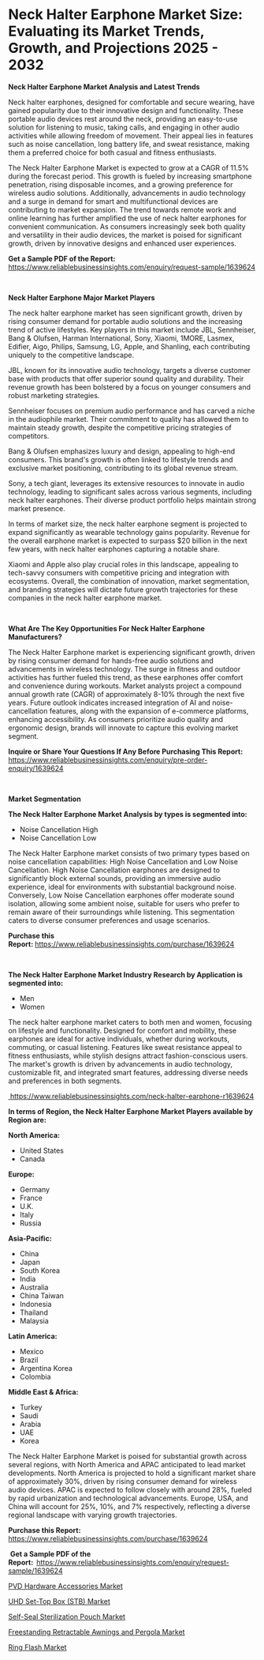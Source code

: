 <p><h1>Neck Halter Earphone Market Size: Evaluating its Market Trends, Growth, and Projections 2025 - 2032</h1></p><p><strong>Neck Halter Earphone Market Analysis and Latest Trends</strong></p>
<p><p>Neck halter earphones, designed for comfortable and secure wearing, have gained popularity due to their innovative design and functionality. These portable audio devices rest around the neck, providing an easy-to-use solution for listening to music, taking calls, and engaging in other audio activities while allowing freedom of movement. Their appeal lies in features such as noise cancellation, long battery life, and sweat resistance, making them a preferred choice for both casual and fitness enthusiasts. </p><p>The Neck Halter Earphone Market is expected to grow at a CAGR of 11.5% during the forecast period. This growth is fueled by increasing smartphone penetration, rising disposable incomes, and a growing preference for wireless audio solutions. Additionally, advancements in audio technology and a surge in demand for smart and multifunctional devices are contributing to market expansion. The trend towards remote work and online learning has further amplified the use of neck halter earphones for convenient communication. As consumers increasingly seek both quality and versatility in their audio devices, the market is poised for significant growth, driven by innovative designs and enhanced user experiences.</p></p>
<p><strong>Get a Sample PDF of the Report:&nbsp;</strong> <a href="https://www.reliablebusinessinsights.com/enquiry/request-sample/1639624?utm_campaign=1091&utm_medium=2&utm_source=Github&utm_content=ia&utm_term=15022025&utm_id=neck-halter-earphone">https://www.reliablebusinessinsights.com/enquiry/request-sample/1639624</a></p>
<p>&nbsp;</p>
<p><strong>Neck Halter Earphone Major Market Players</strong></p>
<p><p>The neck halter earphone market has seen significant growth, driven by rising consumer demand for portable audio solutions and the increasing trend of active lifestyles. Key players in this market include JBL, Sennheiser, Bang & Olufsen, Harman International, Sony, Xiaomi, 1MORE, Lasmex, Edifier, Aigo, Philips, Samsung, LG, Apple, and Shanling, each contributing uniquely to the competitive landscape.</p><p>JBL, known for its innovative audio technology, targets a diverse customer base with products that offer superior sound quality and durability. Their revenue growth has been bolstered by a focus on younger consumers and robust marketing strategies.</p><p>Sennheiser focuses on premium audio performance and has carved a niche in the audiophile market. Their commitment to quality has allowed them to maintain steady growth, despite the competitive pricing strategies of competitors.</p><p>Bang & Olufsen emphasizes luxury and design, appealing to high-end consumers. This brand's growth is often linked to lifestyle trends and exclusive market positioning, contributing to its global revenue stream.</p><p>Sony, a tech giant, leverages its extensive resources to innovate in audio technology, leading to significant sales across various segments, including neck halter earphones. Their diverse product portfolio helps maintain strong market presence.</p><p>In terms of market size, the neck halter earphone segment is projected to expand significantly as wearable technology gains popularity. Revenue for the overall earphone market is expected to surpass $20 billion in the next few years, with neck halter earphones capturing a notable share.</p><p>Xiaomi and Apple also play crucial roles in this landscape, appealing to tech-savvy consumers with competitive pricing and integration with ecosystems. Overall, the combination of innovation, market segmentation, and branding strategies will dictate future growth trajectories for these companies in the neck halter earphone market.</p></p>
<p>&nbsp;</p>
<p><strong>What Are The Key Opportunities For Neck Halter Earphone Manufacturers?</strong></p>
<p><p>The Neck Halter Earphone market is experiencing significant growth, driven by rising consumer demand for hands-free audio solutions and advancements in wireless technology. The surge in fitness and outdoor activities has further fueled this trend, as these earphones offer comfort and convenience during workouts. Market analysts project a compound annual growth rate (CAGR) of approximately 8-10% through the next five years. Future outlook indicates increased integration of AI and noise-cancellation features, along with the expansion of e-commerce platforms, enhancing accessibility. As consumers prioritize audio quality and ergonomic design, brands will innovate to capture this evolving market segment.</p></p>
<p><strong>Inquire or Share Your Questions If Any Before Purchasing This Report:</strong> <a href="https://www.reliablebusinessinsights.com/enquiry/pre-order-enquiry/1639624?utm_campaign=1091&utm_medium=2&utm_source=Github&utm_content=ia&utm_term=15022025&utm_id=neck-halter-earphone">https://www.reliablebusinessinsights.com/enquiry/pre-order-enquiry/1639624</a></p>
<p>&nbsp;</p>
<p><strong>Market Segmentation</strong></p>
<p><strong>The Neck Halter Earphone Market Analysis by types is segmented into:</strong></p>
<p><ul><li>Noise Cancellation High</li><li>Noise Cancellation Low</li></ul></p>
<p><p>The Neck Halter Earphone market consists of two primary types based on noise cancellation capabilities: High Noise Cancellation and Low Noise Cancellation. High Noise Cancellation earphones are designed to significantly block external sounds, providing an immersive audio experience, ideal for environments with substantial background noise. Conversely, Low Noise Cancellation earphones offer moderate sound isolation, allowing some ambient noise, suitable for users who prefer to remain aware of their surroundings while listening. This segmentation caters to diverse consumer preferences and usage scenarios.</p></p>
<p><strong>Purchase this Report:&nbsp;</strong><a href="https://www.reliablebusinessinsights.com/purchase/1639624?utm_campaign=1091&utm_medium=2&utm_source=Github&utm_content=ia&utm_term=15022025&utm_id=neck-halter-earphone">https://www.reliablebusinessinsights.com/purchase/1639624</a></p>
<p>&nbsp;</p>
<p><strong>The Neck Halter Earphone Market Industry Research by Application is segmented into:</strong></p>
<p><ul><li>Men</li><li>Women</li></ul></p>
<p><p>The neck halter earphone market caters to both men and women, focusing on lifestyle and functionality. Designed for comfort and mobility, these earphones are ideal for active individuals, whether during workouts, commuting, or casual listening. Features like sweat resistance appeal to fitness enthusiasts, while stylish designs attract fashion-conscious users. The market's growth is driven by advancements in audio technology, customizable fit, and integrated smart features, addressing diverse needs and preferences in both segments.</p></p>
<p><a href="https://www.reliablebusinessinsights.com/neck-halter-earphone-r1639624?utm_campaign=1091&utm_medium=2&utm_source=Github&utm_content=ia&utm_term=15022025&utm_id=neck-halter-earphone">&nbsp;https://www.reliablebusinessinsights.com/neck-halter-earphone-r1639624</a></p>
<p><strong>In terms of Region, the Neck Halter Earphone Market Players available by Region are:</strong></p>
<p>
    <p> <strong> North America: </strong>
        <ul>
            <li>United States</li>
            <li>Canada</li>
        </ul>
        </p> 
    <p> <strong> Europe: </strong>
        <ul>
            <li>Germany</li>
            <li>France</li>
            <li>U.K.</li>
            <li>Italy</li>
            <li>Russia</li>
        </ul>
        </p> 
    <p> <strong> Asia-Pacific: </strong>
        <ul>
            <li>China</li>
            <li>Japan</li>
            <li>South Korea</li>
            <li>India</li>
            <li>Australia</li>
            <li>China Taiwan</li>
            <li>Indonesia</li>
            <li>Thailand</li>
            <li>Malaysia</li>
        </ul>
        </p> 
    <p> <strong> Latin America: </strong>
        <ul>
            <li>Mexico</li>
            <li>Brazil</li>
            <li>Argentina Korea</li>
            <li>Colombia</li>
        </ul>
        </p> 
    <p> <strong> Middle East & Africa: </strong>
        <ul>
            <li>Turkey</li>
            <li>Saudi</li>
            <li>Arabia</li>
            <li>UAE</li>
            <li>Korea</li>
        </ul>
    </p>
    </p>
<p><p>The Neck Halter Earphone Market is poised for substantial growth across several regions, with North America and APAC anticipated to lead market developments. North America is projected to hold a significant market share of approximately 30%, driven by rising consumer demand for wireless audio devices. APAC is expected to follow closely with around 28%, fueled by rapid urbanization and technological advancements. Europe, USA, and China will account for 25%, 10%, and 7% respectively, reflecting a diverse regional landscape with varying growth trajectories.</p></p>
<p><strong>Purchase this Report: </strong><a href="https://www.reliablebusinessinsights.com/purchase/1639624?utm_campaign=1091&utm_medium=2&utm_source=Github&utm_content=ia&utm_term=15022025&utm_id=neck-halter-earphone">https://www.reliablebusinessinsights.com/purchase/1639624</a></p>
<p>&nbsp;<strong>Get a Sample PDF of the Report:&nbsp;&nbsp;</strong><a href="https://www.reliablebusinessinsights.com/enquiry/request-sample/1639624?utm_campaign=1091&utm_medium=2&utm_source=Github&utm_content=ia&utm_term=15022025&utm_id=neck-halter-earphone">https://www.reliablebusinessinsights.com/enquiry/request-sample/1639624</a></p>
<p><strong></strong></p>
<p><p><a href="https://github.com/leyesamilej/Market-Research-Report-List-1/blob/main/pvd-hardware-accessories-market.md?utm_campaign=1091&utm_medium=2&utm_source=Github&utm_content=ia&utm_term=15022025&utm_id=neck-halter-earphone">PVD Hardware Accessories Market</a></p><p><a href="https://github.com/carylgrinko/Market-Research-Report-List-1/blob/main/uhd-set-top-box-stb-market.md?utm_campaign=1091&utm_medium=2&utm_source=Github&utm_content=ia&utm_term=15022025&utm_id=neck-halter-earphone">UHD Set-Top Box (STB) Market</a></p><p><a href="https://github.com/guinoopandam/Market-Research-Report-List-1/blob/main/self-seal-sterilization-pouch-market.md?utm_campaign=1091&utm_medium=2&utm_source=Github&utm_content=ia&utm_term=15022025&utm_id=neck-halter-earphone">Self-Seal Sterilization Pouch Market</a></p><p><a href="https://github.com/lizonbochil23/Market-Research-Report-List-1/blob/main/freestanding-retractable-awnings-and-pergola-market.md?utm_campaign=1091&utm_medium=2&utm_source=Github&utm_content=ia&utm_term=15022025&utm_id=neck-halter-earphone">Freestanding Retractable Awnings and Pergola Market</a></p><p><a href="https://github.com/ziogaskangui96/Market-Research-Report-List-1/blob/main/ring-flash-market.md?utm_campaign=1091&utm_medium=2&utm_source=Github&utm_content=ia&utm_term=15022025&utm_id=neck-halter-earphone">Ring Flash Market</a></p></p>